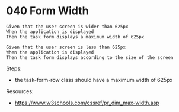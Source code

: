 # 040 Form Width

```
Given that the user screen is wider than 625px 
When the application is displayed 
Then the task form displays a maximum width of 625px
```

```
Given that the user screen is less than 625px 
When the application is displayed 
Then the task form displays according to the size of the screen
```

Steps:
- the task-form-row class should have a maximum width of 625px

Resources:
- https://www.w3schools.com/cssref/pr_dim_max-width.asp
